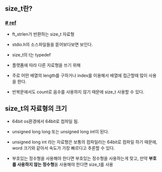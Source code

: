 ## **size_t란?**

### [# ref](https://www.notion.so/size_t-405b810d81b8452ea6f9b1282d816ba4)

- ft_strlen가 반환하는 size_t 자료형
- stdio.h의 소스파일들을 뜯어보다보면 보인다.

- size_t의 t는 typedef
- 플랫폼에 따라 다른 자료형을 쓰기 위해

- 주로 어떤 배열의 length를 구하거나 index를 이용해서 배열에 접근할때 많이 사용을 한다.

- 반복문에서도 count로 음수를 사용하지 않기 때문에 size_t 사용할 수 있다.

## **size_t의 자료형의 크기**

- 64bit os환경에서 64bit로 컴파일 됨.
- unsigned long long 또는 unsigned long int이 된다.

- unsigned long int  라는 자료형은 보통의 컴파일러는 64bit로 컴파일 하기 때문에, word 크기와 같아서 속도가 가장 빠르다고 추론할 수 있다.

- 부호있는 정수형을 사용해야 한다면 부호있는 정수형을 사용하는게 맞고, 만약 **부호를 사용하지 않는 정수형**을 사용해야 한다면 size_t를 사용